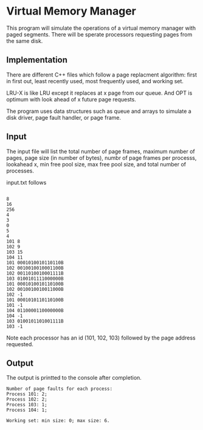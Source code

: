 # Virtual Memory Manager
This program will simulate the operations of a virtual memory manager with paged segments. There will be sperate processors requesting pages from the same disk. 

## Implementation 
There are different C++ files which follow a page replacment algorithm: first in first out, least recently used, most frequently used, and working set. 

LRU-X is like LRU except it replaces at x page from our queue. And OPT is optimum with look ahead of x future page requests. 

The program uses data structures such as queue and arrays to simulate a disk driver, page fault handler, or page frame.


## Input 

The input file will list the total number of page frames, maximum number of pages, page size (in number of bytes), numbr of page frames per processs, lookahead x, min free pool size, max free pool size, and total number of processes.

input.txt follows
```

8
16
256
4
3
0
5
4
101 8
102 9
103 15
104 11
101 0001010010110110B
102 0010010010001100B
102 0011010010001111B
103 0100101111000000B
101 0001010010110100B
102 0010010010011000B
102 -1
101 0001010110110100B
101 -1
104 0110000110000000B
104 -1
103 0100101101001111B
103 -1
```
Note each processor has an id (101, 102, 103) followed by the page address requested. 

## Output
The output is printted to the console after completion. 

```
Number of page faults for each process:
Process 101: 2;
Process 102: 2;
Process 103: 1;
Process 104: 1;

Working set: min size: 0; max size: 6.
```



